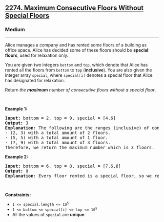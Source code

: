 <h2><a href="https://leetcode.com/problems/maximum-consecutive-floors-without-special-floors/">2274. Maximum Consecutive Floors Without Special Floors</a></h2><h3>Medium</h3><hr><div><p>Alice manages a company and has rented some floors of a building as office space. Alice has decided some of these floors should be <strong>special floors</strong>, used for relaxation only.</p>

<p>You are given two integers <code>bottom</code> and <code>top</code>, which denote that Alice has rented all the floors from <code>bottom</code> to <code>top</code> (<strong>inclusive</strong>). You are also given the integer array <code>special</code>, where <code>special[i]</code> denotes a special floor that Alice has designated for relaxation.</p>

<p>Return <em>the <strong>maximum</strong> number of consecutive floors without a special floor</em>.</p>

<p>&nbsp;</p>
<p><strong class="example">Example 1:</strong></p>

<pre><strong>Input:</strong> bottom = 2, top = 9, special = [4,6]
<strong>Output:</strong> 3
<strong>Explanation:</strong> The following are the ranges (inclusive) of consecutive floors without a special floor:
- (2, 3) with a total amount of 2 floors.
- (5, 5) with a total amount of 1 floor.
- (7, 9) with a total amount of 3 floors.
Therefore, we return the maximum number which is 3 floors.
</pre>

<p><strong class="example">Example 2:</strong></p>

<pre><strong>Input:</strong> bottom = 6, top = 8, special = [7,6,8]
<strong>Output:</strong> 0
<strong>Explanation:</strong> Every floor rented is a special floor, so we return 0.
</pre>

<p>&nbsp;</p>
<p><strong>Constraints:</strong></p>

<ul>
	<li><code>1 &lt;= special.length &lt;= 10<sup>5</sup></code></li>
	<li><code>1 &lt;= bottom &lt;= special[i] &lt;= top &lt;= 10<sup>9</sup></code></li>
	<li>All the values of <code>special</code> are <strong>unique</strong>.</li>
</ul>
</div>